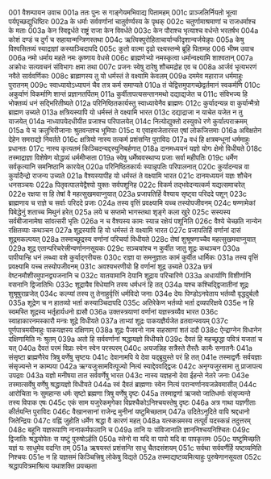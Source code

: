 001  वैशम्पायन उवाच
001a ततः पुनः स गाङ्गेयमभिवाद्य पितामहम्
001c प्राञ्जलिर्नियतो भूत्वा पर्यपृच्छद्युधिष्ठिरः
002a के धर्माः सर्ववर्णानां चातुर्वर्ण्यस्य के पृथक्
002c चतुर्णामाश्रमाणां च राजधर्माश्च के मताः
003a केन स्विद्वर्धते राष्ट्रं राजा केन विवर्धते
003c केन पौराश्च भृत्याश्च वर्धन्ते भरतर्षभ
004a कोशं दण्डं च दुर्गं च सहायान्मन्त्रिणस्तथा
004c ऋत्विक्पुरोहिताचार्यान्कीदृशान्वर्जयेन्नृपः
005a केषु विश्वसितव्यं स्याद्राज्ञां कस्याञ्चिदापदि
005c कुतो वात्मा दृढो रक्ष्यस्तन्मे ब्रूहि पितामह
006  भीष्म उवाच
006a नमो धर्माय महते नमः कृष्णाय वेधसे
006c ब्राह्मणेभ्यो नमस्कृत्वा धर्मान्वक्ष्यामि शाश्वतान्
007a अक्रोधः सत्यवचनं संविभागः क्षमा तथा
007c प्रजनः स्वेषु दारेषु शौचमद्रोह एव च
008a आर्जवं भृत्यभरणं नवैते सार्ववर्णिकाः
008c ब्राह्मणस्य तु यो धर्मस्तं ते वक्ष्यामि केवलम्
009a दममेव महाराज धर्ममाहुः पुरातनम्
009c स्वाध्यायोऽध्यापनं चैव तत्र कर्म समाप्यते
010a तं चेद्वित्तमुपागच्छेद्वर्तमानं स्वकर्मणि
010c अकुर्वाणं विकर्माणि शान्तं प्रज्ञानतर्पितम्
011a कुर्वीतापत्यसन्तानमथो दद्याद्यजेत च
011c संविभज्य हि भोक्तव्यं धनं सद्भिरितीष्यते
012a परिनिष्ठितकार्यस्तु स्वाध्यायेनैव ब्राह्मणः
012c कुर्यादन्यन्न वा कुर्यान्मैत्रो ब्राह्मण उच्यते
013a क्षत्रियस्यापि यो धर्मस्तं ते वक्ष्यामि भारत
013c दद्याद्राजा न याचेत यजेत न तु याजयेत्
014a नाध्यापयेदधीयीत प्रजाश्च परिपालयेत्
014c नित्योद्युक्तो दस्युवधे रणे कुर्यात्पराक्रमम्
015a ये च क्रतुभिरीजानाः श्रुतवन्तश्च भूमिपाः
015c य एवाहवजेतारस्त एषां लोकजित्तमाः
016a अविक्षतेन देहेन समराद्यो निवर्तते
016c क्षत्रियो नास्य तत्कर्म प्रशंसन्ति पुराविदः
017a वधं हि क्षत्रबन्धूनां धर्ममाहुः प्रधानतः
017c नास्य कृत्यतमं किञ्चिदन्यद्दस्युनिबर्हणात्
018a दानमध्ययनं यज्ञो योगः क्षेमो विधीयते
018c तस्माद्राज्ञा विशेषेण योद्धव्यं धर्ममीप्सता
019a स्वेषु धर्मेष्ववस्थाप्य प्रजाः सर्वा महीपतिः
019c धर्मेण सर्वकृत्यानि समनिष्ठानि कारयेत्
020a परिनिष्ठितकार्यः स्यान्नृपतिः परिपालनात्
020c कुर्यादन्यन्न वा कुर्यादैन्द्रो राजन्य उच्यते
021a वैश्यस्यापीह यो धर्मस्तं ते वक्ष्यामि भारत
021c दानमध्ययनं यज्ञः शौचेन धनसञ्चयः
022a पितृवत्पालयेद्वैश्यो युक्तः सर्वपशूनिह
022c विकर्म तद्भवेदन्यत्कर्म यद्यत्समाचरेत्
022e रक्षया स हि तेषां वै महत्सुखमवाप्नुयात्
023a प्रजापतिर्हि वैश्याय सृष्ट्वा परिददे पशून्
023c ब्राह्मणाय च राज्ञे च सर्वाः परिददे प्रजाः
024a तस्य वृत्तिं प्रवक्ष्यामि यच्च तस्योपजीवनम्
024c षण्णामेकां पिबेद्धेनुं शताच्च मिथुनं हरेत्
025a लये च सप्तमो भागस्तथा शृङ्गे कला खुरे
025c सस्यस्य सर्वबीजानामेषा सांवत्सरी भृतिः
026a न च वैश्यस्य कामः स्यान्न रक्षेयं पशूनिति
026c वैश्ये चेच्छति नान्येन रक्षितव्याः कथञ्चन
027a शूद्रस्यापि हि यो धर्मस्तं ते वक्ष्यामि भारत
027c प्रजापतिर्हि वर्णानां दासं शूद्रमकल्पयत्
028a तस्माच्छूद्रस्य वर्णानां परिचर्या विधीयते
028c तेषां शुश्रूषणाच्चैव महत्सुखमवाप्नुयात्
029a शूद्र एतान्परिचरेत्त्रीन्वर्णाननसूयकः
029c सञ्चयांश्च न कुर्वीत जातु शूद्रः कथञ्चन
030a पापीयान्हि धनं लब्ध्वा वशे कुर्याद्गरीयसः
030c राज्ञा वा समनुज्ञातः कामं कुर्वीत धार्मिकः
031a तस्य वृत्तिं प्रवक्ष्यामि यच्च तस्योपजीवनम्
031c अवश्यभरणीयो हि वर्णानां शूद्र उच्यते
032a छत्रं वेष्टनमौशीरमुपानद्व्यजनानि च
032c यातयामानि देयानि शूद्राय परिचारिणे
033a अधार्याणि विशीर्णानि वसनानि द्विजातिभिः
033c शूद्रायैव विधेयानि तस्य धर्मधनं हि तत्
034a यश्च कश्चिद्द्विजातीनां शूद्रः शुश्रूषुराव्रजेत्
034c कल्प्यां तस्य तु तेनाहुर्वृत्तिं धर्मविदो जनाः
034e देयः पिण्डोऽनपेताय भर्तव्यौ वृद्धदुर्बलौ
035a शूद्रेण च न हातव्यो भर्ता कस्याञ्चिदापदि
035c अतिरेकेण भर्तव्यो भर्ता द्रव्यपरिक्षये
035e न हि स्वमस्ति शूद्रस्य भर्तृहार्यधनो ह्यसौ
036a उक्तस्त्रयाणां वर्णानां यज्ञस्त्रय्यैव भारत
036c स्वाहाकारनमस्कारौ मन्त्रः शूद्रे विधीयते
037a ताभ्यां शूद्रः पाकयज्ञैर्यजेत व्रतवान्स्वयम्
037c पूर्णपात्रमयीमाहुः पाकयज्ञस्य दक्षिणाम्
038a शूद्रः पैजवनो नाम सहस्राणां शतं ददौ
038c ऐन्द्राग्नेन विधानेन दक्षिणामिति नः श्रुतम्
039a अतो हि सर्ववर्णानां श्रद्धायज्ञो विधीयते
039c दैवतं हि महच्छ्रद्धा पवित्रं यजतां च यत्
040a दैवतं परमं विप्राः स्वेन स्वेन परस्परम्
040c अयजन्निह सत्रैस्ते तैस्तैः कामैः सनातनैः
041a संसृष्टा ब्राह्मणैरेव त्रिषु वर्णेषु सृष्टयः
041c देवानामपि ये देवा यद्ब्रूयुस्ते परं हि तत्
041e तस्माद्वर्णैः सर्वयज्ञाः संसृज्यन्ते न काम्यया
042a ऋग्यजुःसामवित्पूज्यो नित्यं स्याद्देववद्द्विजः
042c अनृग्यजुरसामा तु प्राजापत्य उपद्रवः
043a यज्ञो मनीषया तात सर्ववर्णेषु भारत
043c नास्य यज्ञहनो देवा ईहन्ते नेतरे जनाः
043e तस्मात्सर्वेषु वर्णेषु श्रद्धायज्ञो विधीयते
044a स्वं दैवतं ब्राह्मणाः स्वेन नित्यं परान्वर्णानयजन्नेवमासीत्
044c आरोचिता नः सुमहान्स धर्मः सृष्टो ब्रह्मणा त्रिषु वर्णेषु दृष्टः
045a तस्माद्वर्णा ऋजवो जातिधर्माः संसृज्यन्ते तस्य विपाक एषः
045c एकं साम यजुरेकमृगेका विप्रश्चैकोऽनिश्चयस्तेषु दृष्टः
046a अत्र गाथा यज्ञगीताः कीर्तयन्ति पुराविदः
046c वैखानसानां राजेन्द्र मुनीनां यष्टुमिच्छताम्
047a उदितेऽनुदिते वापि श्रद्दधानो जितेन्द्रियः
047c वह्निं जुहोति धर्मेण श्रद्धा वै कारणं महत्
048a यत्स्कन्नमस्य तत्पूर्वं यदस्कन्नं तदुत्तरम्
048c बहूनि यज्ञरूपाणि नानाकर्मफलानि च
049a तानि यः संविजानाति ज्ञाननिश्चयनिश्चितः
049c द्विजातिः श्रद्धयोपेतः स यष्टुं पुरुषोऽर्हति
050a स्तेनो वा यदि वा पापो यदि वा पापकृत्तमः
050c यष्टुमिच्छति यज्ञं यः साधुमेव वदन्ति तम्
051a ऋषयस्तं प्रशंसन्ति साधु चैतदसंशयम्
051c सर्वथा सर्ववर्णैर्हि यष्टव्यमिति निश्चयः
051e न हि यज्ञसमं किञ्चित्त्रिषु लोकेषु विद्यते
052a तस्माद्यष्टव्यमित्याहुः पुरुषेणानसूयता
052c श्रद्धापवित्रमाश्रित्य यथाशक्ति प्रयच्छता

